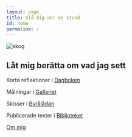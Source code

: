 ```yaml
---
layout: page
title: Slå dig ner en stund
id: home
permalink: /
---
```


![skog](/assets/intro.jpg)

## Låt mig berätta om vad jag sett

Korta reflektioner i [Dagboken](dagbok)

Målningar i [Galleriet](galleri)

Skisser i [Byrålådan](byrå)

Publicerade texter i [Biblioteket](bibliotek)

[Om mig](about)